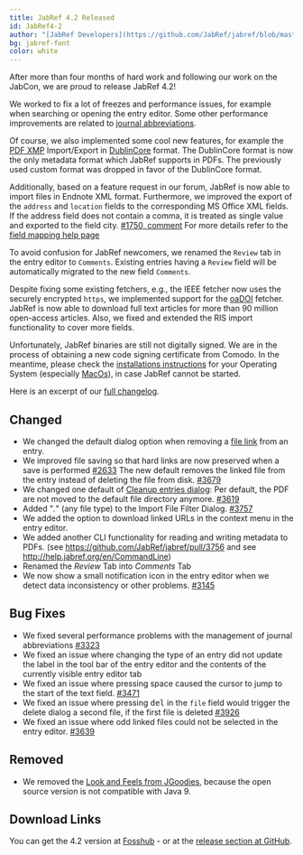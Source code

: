 ```yaml
---
title: JabRef 4.2 Released
id: JabRef4-2
author: "[JabRef Developers](https://github.com/JabRef/jabref/blob/master/DEVELOPERS)"
bg: jabref-font
color: white
---
```


After more than four months of hard work and following our work on the JabCon, we are proud to release JabRef 4.2!

We worked to fix a lot of freezes and performance issues, for example when searching or opening the entry editor.
Some other performance improvements are related to [journal abbreviations](https://help.jabref.org/en/JournalAbbreviations).

Of course, we also implemented some cool new features, for example the [PDF XMP](https://help.jabref.org/en/XMP) Import/Export in [DublinCore](http://dublincore.org/) format.
The DublinCore format is now the only metadata format which JabRef supports in PDFs.
The previously used custom format was dropped in favor of the DublinCore format.

Additionally, based on a feature request in our forum, JabRef is now able to import files in Endnote XML format.
Furthermore, we improved the export of the `address`  and `location` fields to the corresponding MS Office XML fields.
If the address field does not contain a comma, it is treated as single value and exported to the field city. [#1750, comment](https://github.com/JabRef/jabref/issues/1750#issuecomment-357539167) For more details refer to the [field mapping help page](http://help.jabref.org/en/MsOfficeBibFieldMapping)

To avoid confusion for JabRef newcomers, we renamed the `Review` tab in the entry editor to `Comments`.
Existing entries having a `Review` field will be automatically migrated to the new field `Comments`.

Despite fixing some existing fetchers, e.g., the IEEE fetcher now uses the securely encrypted `https`, we implemented support for the [oaDOI](https://oadoi.org/) fetcher.
JabRef is now able to download full text articles for more than 90 million open-access articles.
Also, we fixed and extended the RIS import functionality to cover more fields.

Unfortunately, JabRef binaries are still not digitally signed.
We are in the process of obtaining a new code signing certificate from Comodo.
In the meantime, please check the [installations instructions](https://help.jabref.org/en/#faq) for your Operating System (especially [MacOs](https://help.jabref.org/en/FAQosx)), in case JabRef cannot be started.

Here is an excerpt of our [full changelog](https://github.com/JabRef/jabref/blob/master/CHANGELOG.md#42---2018-04-26).

## Changed
- We changed the default dialog option when removing a [file link](http://help.jabref.org/en/FileLinks#adding-external-links-to-an-entry) from an entry.
- We improved file saving so that hard links are now preserved when a save is performed [#2633](https://github.com/JabRef/jabref/issues/2633)
The new default removes the linked file from the entry instead of deleting the file from disk. [#3679](https://github.com/JabRef/jabref/issues/3679)
- We changed one default of [Cleanup entries dialog](http://help.jabref.org/en/CleanupEntries): Per default, the PDF are not moved to the default file directory anymore. [#3619](https://github.com/JabRef/jabref/issues/3619)
- Added "*.*" (any file type) to the Import File Filter Dialog. [#3757](https://github.com/JabRef/jabref/issues/3757)
- We added the option to download linked URLs in the context menu in the entry editor.
- We added another CLI functionality for reading and writing metadata to PDFs. (see https://github.com/JabRef/jabref/pull/3756 and see http://help.jabref.org/en/CommandLine)
- Renamed the _Review_ Tab into _Comments_ Tab
- We now show a small notification icon in the entry editor when we detect data inconsistency or other problems. [#3145](https://github.com/JabRef/jabref/issues/3145)


## Bug Fixes
- We fixed several performance problems with the management of journal abbreviations [#3323](https://github.com/JabRef/jabref/issues/3323)
- We fixed an issue where changing the type of an entry did not update the label in the tool bar of the entry editor and the contents of the currently visible entry editor tab
- We fixed an issue where pressing space caused the cursor to jump to the start of the text field. [#3471](https://github.com/JabRef/jabref/issues/3471)
- We fixed an issue where pressing <kbd>del</kbd> in the `file` field would trigger the delete dialog a second file, if the first file is deleted [#3926](https://github.com/JabRef/jabref/issues/3926)
- We fixed an issue where odd linked files could not be selected in the entry editor. [#3639](https://github.com/JabRef/jabref/issues/3639)

## Removed
- We removed the [Look and Feels from JGoodies](http://www.jgoodies.com/freeware/libraries/looks/), because the open source version is not compatible with Java 9.

## Download Links

You can get the 4.2 version at [Fosshub](https://www.fosshub.com/JabRef.html) - or at the [release section at GitHub](https://github.com/JabRef/jabref/releases/tag/v4.2).
